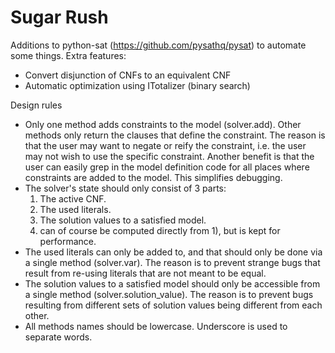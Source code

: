 # Sugar Rush

Additions to python-sat (https://github.com/pysathq/pysat)
to automate some things. Extra features:
- Convert disjunction of CNFs to an equivalent CNF
- Automatic optimization using ITotalizer (binary search)

Design rules
- Only one method adds constraints to the model (solver.add).
  Other methods only return the clauses that define the constraint.
  The reason is that the user may want to negate or reify the constraint,
  i.e. the user may not wish to use the specific constraint.
  Another benefit is that the user can easily grep in the model definition
  code for all places where constraints are added to the model. This
  simplifies debugging.
- The solver's state should only consist of 3 parts:
    1) The active CNF.
    2) The used literals.
    3) The solution values to a satisfied model.
  2) can of course be computed directly from 1), but is kept for performance. 
- The used literals can only be added to, and that should only be done via a
  single method (solver.var). The reason is to prevent strange bugs that
  result from re-using literals that are not meant to be equal. 
- The solution values to a satisfied model should only be accessible from a single 
  method (solver.solution_value). The reason is to prevent bugs resulting from
  different sets of solution values being different from each other. 
- All methods names should be lowercase. Underscore is used to separate words.